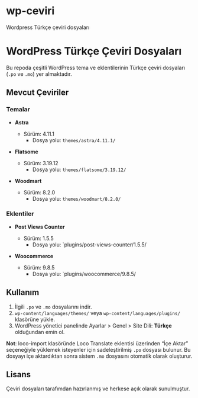 # wp-ceviri
Wordpress Türkçe çeviri dosyaları

# WordPress Türkçe Çeviri Dosyaları

Bu repoda çeşitli WordPress tema ve eklentilerinin Türkçe çeviri dosyaları (`.po` ve `.mo`) yer almaktadır.

## Mevcut Çeviriler

### Temalar
- **Astra**  
  - Sürüm: 4.11.1  
    - Dosya yolu: `themes/astra/4.11.1/`

- **Flatsome**  
  - Sürüm: 3.19.12  
    - Dosya yolu: `themes/flatsome/3.19.12/`

- **Woodmart**  
  - Sürüm: 8.2.0  
    - Dosya yolu: `themes/woodmart/8.2.0/`

### Eklentiler
- **Post Views Counter**  
  - Sürüm: 1.5.5  
    - Dosya yolu: `plugins/post-views-counter/1.5.5/

- **Woocommerce**  
  - Sürüm: 9.8.5  
    - Dosya yolu: `plugins/woocommerce/9.8.5/

## Kullanım

1. İlgili `.po` ve `.mo` dosyalarını indir.
2. `wp-content/languages/themes/` veya `wp-content/languages/plugins/` klasörüne yükle.
3. WordPress yönetici panelinde Ayarlar > Genel > Site Dili: **Türkçe** olduğundan emin ol.

**Not**: loco-import klasöründe Loco Translate eklentisi üzerinden “İçe Aktar” seçeneğiyle yüklemek isteyenler için sadeleştirilmiş `.po` dosyası bulunur. Bu dosyayı içe aktardıktan sonra sistem `.mo` dosyasını otomatik olarak oluşturur.

## Lisans

Çeviri dosyaları tarafımdan hazırlanmış ve herkese açık olarak sunulmuştur.
